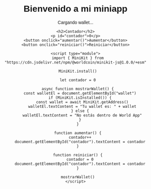 
<!DOCTYPE html>
<html>
  <head>
    <title>Miniapp con contador</title>
    <style>
      body {
        font-family: sans-serif;
        text-align: center;
        padding: 50px;
      }
      button {
        padding: 10px 20px;
        font-size: 16px;
        margin: 10px;
      }
    </style>
  </head>
  <body>
    <h1>Bienvenido a mi miniapp</h1>
    <p id="wallet">Cargando wallet...</p>

    <h2>Contador</h2>
    <p id="contador">0</p>
    <button onclick="aumentar()">Aumentar</button>
    <button onclick="reiniciar()">Reiniciar</button>

    <script type="module">
      import { MiniKit } from "https://cdn.jsdelivr.net/npm/@worldcoin/minikit-js@1.0.0/+esm"

      MiniKit.install()

      let contador = 0

      async function mostrarWallet() {
        const walletEl = document.getElementById("wallet")
        if (MiniKit.isInstalled()) {
          const wallet = await MiniKit.getAddress()
          walletEl.textContent = "Tu wallet es: " + wallet
        } else {
          walletEl.textContent = "No estás dentro de World App"
        }
      }

      function aumentar() {
        contador++
        document.getElementById("contador").textContent = contador
      }

      function reiniciar() {
        contador = 0
        document.getElementById("contador").textContent = contador
      }

      mostrarWallet()
    </script>
  </body>
</html>
